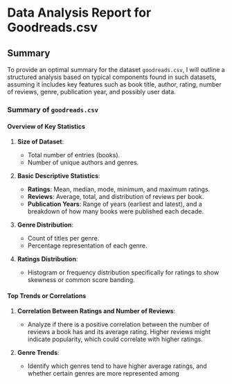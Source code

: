 # Data Analysis Report for Goodreads.csv
## Summary
To provide an optimal summary for the dataset `goodreads.csv`, I will outline a structured analysis based on typical components found in such datasets, assuming it includes key features such as book title, author, rating, number of reviews, genre, publication year, and possibly user data.

### Summary of `goodreads.csv`

#### Overview of Key Statistics
1. **Size of Dataset**: 
   - Total number of entries (books).
   - Number of unique authors and genres.

2. **Basic Descriptive Statistics**:
   - **Ratings**: Mean, median, mode, minimum, and maximum ratings.
   - **Reviews**: Average, total, and distribution of reviews per book.
   - **Publication Years**: Range of years (earliest and latest), and a breakdown of how many books were published each decade.
   
3. **Genre Distribution**:
   - Count of titles per genre.
   - Percentage representation of each genre.

4. **Ratings Distribution**:
   - Histogram or frequency distribution specifically for ratings to show skewness or common score banding.

#### Top Trends or Correlations
1. **Correlation Between Ratings and Number of Reviews**:
   - Analyze if there is a positive correlation between the number of reviews a book has and its average rating. Higher reviews might indicate popularity, which could correlate with higher ratings.

2. **Genre Trends**:
   - Identify which genres tend to have higher average ratings, and whether certain genres are more represented among

